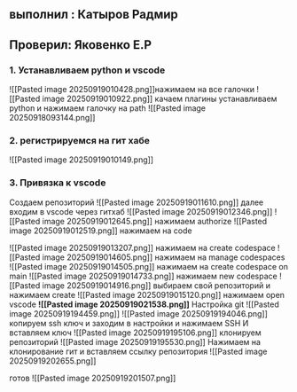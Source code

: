 ## выполнил : Катыров Радмир 

## Проверил: Яковенко Е.Р
### 1. Устанавливаем python и vscode
![[Pasted image 20250919010428.png]]нажимаем на все галочки
![[Pasted image 20250919010922.png]]
качаем плагины
устанавливаем python и нажимаем галочку на path
![[Pasted image 20250918093144.png]]
### 2. регистрируемся на гит хабе
![[Pasted image 20250919010149.png]]
### 3. Привязка к vscode
Создаем репозиторий
![[Pasted image 20250919011610.png]]
далее входим в vscode через гитхаб
![[Pasted image 20250919012346.png]]
![[Pasted image 20250919012645.png]]
  нажимаем authorize
  ![[Pasted image 20250919012519.png]]
  нажимаем на code 

![[Pasted image 20250919013207.png]]
нажимаем на create codespace
![[Pasted image 20250919014605.png]]
нажимаем на manage codespaces
![[Pasted image 20250919014505.png]]
нажимаем на create codespace on main
![[Pasted image 20250919014733.png]]
нажимаем new codespace
![[Pasted image 20250919014916.png]]
выбираем свой репозиторий и нажимаем create
![[Pasted image 20250919015120.png]]
нажимаем open vscode
**![[Pasted image 20250919021538.png]]**
Настройка git
![[Pasted image 20250919194459.png]]
![[Pasted image 20250919194046.png]]
копируем ssh ключ и заходим в настройки и нажимаем SSH И вставляем ключ
![[Pasted image 20250919195106.png]]
клонируем репозиторий
![[Pasted image 20250919195530.png]]
Нажимаем на клонирование гит и вставляем ссылку репозитория
![[Pasted image 20250919202655.png]]

готов
![[Pasted image 20250919201507.png]]
